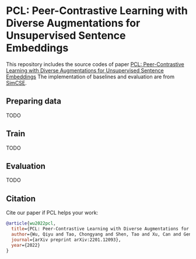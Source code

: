 # PCL: Peer-Contrastive Learning with Diverse Augmentations for Unsupervised Sentence Embeddings
This repository includes the source codes of paper [PCL: Peer-Contrastive Learning with Diverse Augmentations for Unsupervised Sentence Embeddings](https://arxiv.org/abs/2201.12093)
The implementation of baselines and evaluation are from [SimCSE](https://github.com/princeton-nlp/SimCSE).

## Preparing data
TODO

## Train
TODO

## Evaluation
TODO

## Citation
Cite our paper if PCL helps your work:

```bibtex
@article{wu2022pcl,
  title={PCL: Peer-Contrastive Learning with Diverse Augmentations for Unsupervised Sentence Embeddings},
  author={Wu, Qiyu and Tao, Chongyang and Shen, Tao and Xu, Can and Geng, Xiubo and Jiang, Daxin},
  journal={arXiv preprint arXiv:2201.12093},
  year={2022}
}
```
